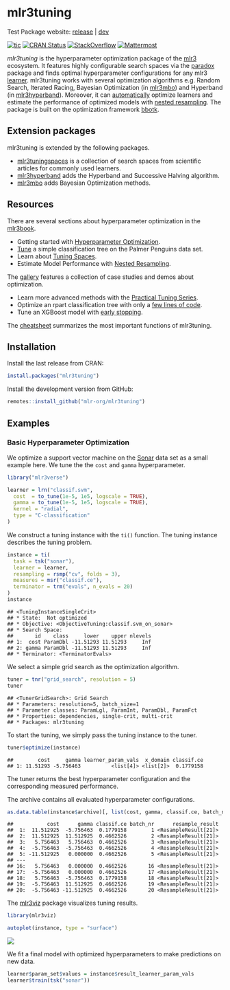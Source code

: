 
# mlr3tuning

Test Package website: [release](https://mlr3tuning.mlr-org.com/) |
[dev](https://mlr3tuning.mlr-org.com/dev/)

<!-- badges: start -->

[![tic](https://github.com/mlr-org/mlr3tuning/workflows/tic/badge.svg?branch=main)](https://github.com/mlr-org/mlr3tuning/actions)
[![CRAN
Status](https://www.r-pkg.org/badges/version-ago/mlr3tuning)](https://cran.r-project.org/package=mlr3tuning)
[![StackOverflow](https://img.shields.io/badge/stackoverflow-mlr3-orange.svg)](https://stackoverflow.com/questions/tagged/mlr3)
[![Mattermost](https://img.shields.io/badge/chat-mattermost-orange.svg)](https://lmmisld-lmu-stats-slds.srv.mwn.de/mlr_invite/)
<!-- badges: end -->

*mlr3tuning* is the hyperparameter optimization package of the
[mlr3](https://mlr-org.com/) ecosystem. It features highly configurable
search spaces via the [paradox](https://github.com/mlr-org/paradox)
package and finds optimal hyperparameter configurations for any mlr3
[learner](https://github.com/mlr-org/mlr3learners). mlr3tuning works
with several optimization algorithms e.g. Random Search, Iterated
Racing, Bayesian Optimization (in
[mlr3mbo](https://github.com/mlr-org/mlr3mbo)) and Hyperband (in
[mlr3hyperband](https://github.com/mlr-org/mlr3hyperband)). Moreover, it
can
[automatically](https://mlr3book.mlr-org.com/optimization.html#sec-autotuner)
optimize learners and estimate the performance of optimized models with
[nested
resampling](https://mlr3book.mlr-org.com/optimization.html#sec-nested-resampling).
The package is built on the optimization framework
[bbotk](https://github.com/mlr-org/bbotk).

## Extension packages

mlr3tuning is extended by the following packages.

  - [mlr3tuningspaces](https://github.com/mlr-org/mlr3tuningspaces) is a
    collection of search spaces from scientific articles for commonly
    used learners.
  - [mlr3hyperband](https://github.com/mlr-org/mlr3hyperband) adds the
    Hyperband and Successive Halving algorithm.
  - [mlr3mbo](https://github.com/mlr-org/mlr3mbo) adds Bayesian
    Optimization methods.

## Resources

There are several sections about hyperparameter optimization in the
[mlr3book](https://mlr3book.mlr-org.com).

  - Getting started with [Hyperparameter
    Optimization](https://mlr3book.mlr-org.com/optimization.html).
  - [Tune](https://mlr3book.mlr-org.com/optimization.html#sec-tuning-instance)
    a simple classification tree on the Palmer Penguins data set.
  - Learn about [Tuning
    Spaces](https://mlr3book.mlr-org.com/technical.html#sec-tuning-space).
  - Estimate Model Performance with [Nested
    Resampling](https://mlr3book.mlr-org.com/optimization.html#sec-model-performance).

The [gallery](https://mlr-org.com/gallery.html#category:tuning) features
a collection of case studies and demos about optimization.

  - Learn more advanced methods with the [Practical Tuning
    Series](https://mlr-org.com/gallery.html#category:practical_tuning_series).
  - Optimize an rpart classification tree with only a [few lines of
    code](https://mlr-org.com/gallery/2022-11-10-hyperparameter-optimization-on-the-palmer-penguins/).
  - Tune an XGBoost model with [early
    stopping](https://mlr-org.com/gallery/2022-11-04-early-stopping-with-xgboost/).

The [cheatsheet](https://cheatsheets.mlr-org.com/mlr3tuning.pdf)
summarizes the most important functions of mlr3tuning.

## Installation

Install the last release from CRAN:

``` r
install.packages("mlr3tuning")
```

Install the development version from GitHub:

``` r
remotes::install_github("mlr-org/mlr3tuning")
```

## Examples

### Basic Hyperparameter Optimization

We optimize a support vector machine on the
[Sonar](https://mlr3.mlr-org.com/reference/mlr_tasks_sonar.html) data
set as a small example here. We tune the the `cost` and `gamma`
hyperparameter.

``` r
library("mlr3verse")

learner = lrn("classif.svm",
  cost  = to_tune(1e-5, 1e5, logscale = TRUE),
  gamma = to_tune(1e-5, 1e5, logscale = TRUE),
  kernel = "radial",
  type = "C-classification"
)
```

We construct a tuning instance with the `ti()` function. The tuning
instance describes the tuning problem.

``` r
instance = ti(
  task = tsk("sonar"),
  learner = learner,
  resampling = rsmp("cv", folds = 3),
  measures = msr("classif.ce"),
  terminator = trm("evals", n_evals = 20)
)
instance
```

    ## <TuningInstanceSingleCrit>
    ## * State:  Not optimized
    ## * Objective: <ObjectiveTuning:classif.svm_on_sonar>
    ## * Search Space:
    ##       id    class     lower    upper nlevels
    ## 1:  cost ParamDbl -11.51293 11.51293     Inf
    ## 2: gamma ParamDbl -11.51293 11.51293     Inf
    ## * Terminator: <TerminatorEvals>

We select a simple grid search as the optimization algorithm.

``` r
tuner = tnr("grid_search", resolution = 5)
tuner
```

    ## <TunerGridSearch>: Grid Search
    ## * Parameters: resolution=5, batch_size=1
    ## * Parameter classes: ParamLgl, ParamInt, ParamDbl, ParamFct
    ## * Properties: dependencies, single-crit, multi-crit
    ## * Packages: mlr3tuning

To start the tuning, we simply pass the tuning instance to the tuner.

``` r
tuner$optimize(instance)
```

    ##        cost     gamma learner_param_vals  x_domain classif.ce
    ## 1: 11.51293 -5.756463          <list[4]> <list[2]>  0.1779158

The tuner returns the best hyperparameter configuration and the
corresponding measured performance.

The archive contains all evaluated hyperparameter configurations.

``` r
as.data.table(instance$archive)[, list(cost, gamma, classif.ce, batch_nr, resample_result)]
```

    ##           cost      gamma classif.ce batch_nr      resample_result
    ##  1:  11.512925  -5.756463  0.1779158        1 <ResampleResult[21]>
    ##  2:  11.512925  11.512925  0.4662526        2 <ResampleResult[21]>
    ##  3:   5.756463   5.756463  0.4662526        3 <ResampleResult[21]>
    ##  4:  -5.756463  -5.756463  0.4662526        4 <ResampleResult[21]>
    ##  5: -11.512925   0.000000  0.4662526        5 <ResampleResult[21]>
    ## ---                                                               
    ## 16:   5.756463   0.000000  0.4662526       16 <ResampleResult[21]>
    ## 17:  -5.756463   0.000000  0.4662526       17 <ResampleResult[21]>
    ## 18:   5.756463  -5.756463  0.1779158       18 <ResampleResult[21]>
    ## 19:  -5.756463  11.512925  0.4662526       19 <ResampleResult[21]>
    ## 20:  -5.756463 -11.512925  0.4662526       20 <ResampleResult[21]>

The [mlr3viz](https://mlr3viz.mlr-org.com/) package visualizes tuning
results.

``` r
library(mlr3viz)

autoplot(instance, type = "surface")
```

![](README_files/figure-gfm/unnamed-chunk-10-1.png)<!-- -->

We fit a final model with optimized hyperparameters to make predictions
on new data.

``` r
learner$param_set$values = instance$result_learner_param_vals
learner$train(tsk("sonar"))
```
